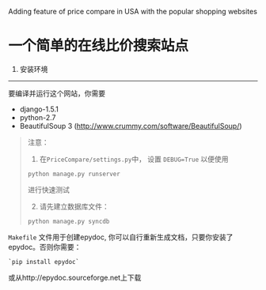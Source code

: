Adding feature of price compare in USA with the popular shopping websites

一个简单的在线比价搜索站点
=============

1. 安装环境
--------------

要编译并运行这个网站，你需要

- django-1.5.1
- python-2.7
- BeautifulSoup 3 (http://www.crummy.com/software/BeautifulSoup/)

> 注意：
>
> 1. 在`PriceCompare/settings.py`中， 设置 `DEBUG=True` 以便使用
>
>   `python manage.py runserver`
>
>	进行快速测试
>
> 2. 请先建立数据库文件：
>
>   `python manage.py syncdb`


`Makefile` 文件用于创建epydoc, 你可以自行重新生成文档，只要你安装了epydoc。否则你需要：

    `pip install epydoc`

或从http://epydoc.sourceforge.net上下载



